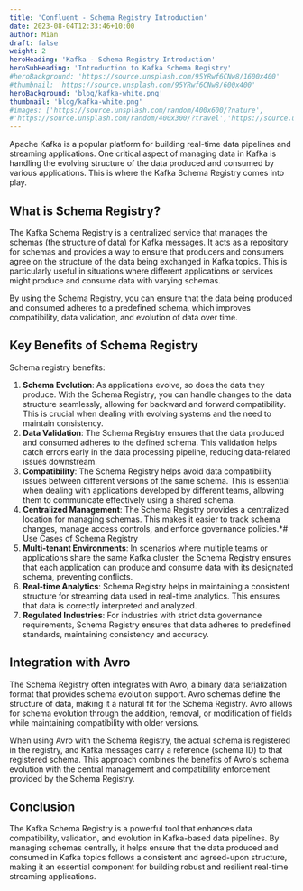 ```yaml
---
title: 'Confluent - Schema Registry Introduction'
date: 2023-08-04T12:33:46+10:00
author: Mian
draft: false
weight: 2
heroHeading: 'Kafka - Schema Registry Introduction'
heroSubHeading: 'Introduction to Kafka Schema Registry'
#heroBackground: 'https://source.unsplash.com/95YRwf6CNw8/1600x400'
#thumbnail: 'https://source.unsplash.com/95YRwf6CNw8/600x400'
heroBackground: 'blog/kafka-white.png'
thumbnail: 'blog/kafka-white.png'
#images: ['https://source.unsplash.com/random/400x600/?nature',
#'https://source.unsplash.com/random/400x300/?travel','https://source.unsplash.com/random/400x300/?architecture','https://source.unsplash.com/random/400x600/?buildings',#'https://source.unsplash.com/random/400x300/?city','https://source.unsplash.com/random/400x600/?business']
---
```


Apache Kafka is a popular platform for building real-time data pipelines and streaming applications. One critical aspect of managing data in Kafka is handling the evolving structure of the data produced and consumed by various applications. This is where the Kafka Schema Registry comes into play.

## What is Schema Registry?

The Kafka Schema Registry is a centralized service that manages the schemas (the structure of data) for Kafka messages. It acts as a repository for schemas and provides a way to ensure that producers and consumers agree on the structure of the data being exchanged in Kafka topics. This is particularly useful in situations where different applications or services might produce and consume data with varying schemas.

By using the Schema Registry, you can ensure that the data being produced and consumed adheres to a predefined schema, which improves compatibility, data validation, and evolution of data over time.

## Key Benefits of Schema Registry

Schema registry benefits:

1. **Schema Evolution**: As applications evolve, so does the data they produce. With the Schema Registry, you can handle changes to the data structure seamlessly, allowing for backward and forward compatibility. This is crucial when dealing with evolving systems and the need to maintain consistency.
2. **Data Validation**: The Schema Registry ensures that the data produced and consumed adheres to the defined schema. This validation helps catch errors early in the data processing pipeline, reducing data-related issues downstream.
3.  **Compatibility**: The Schema Registry helps avoid data compatibility issues between different versions of the same schema. This is essential when dealing with applications developed by different teams, allowing them to communicate effectively using a shared schema.
4.  **Centralized Management**: The Schema Registry provides a centralized location for managing schemas. This makes it easier to track schema changes, manage access controls, and enforce governance policies.*# Use Cases of Schema Registry
5. **Multi-tenant Environments**: In scenarios where multiple teams or applications share the same Kafka cluster, the Schema Registry ensures that each application can produce and consume data with its designated schema, preventing conflicts.
6. **Real-time Analytics**: Schema Registry helps in maintaining a consistent structure for streaming data used in real-time analytics. This ensures that data is correctly interpreted and analyzed.
7. **Regulated Industries**: For industries with strict data governance requirements, Schema Registry ensures that data adheres to predefined standards, maintaining consistency and accuracy.

## Integration with Avro

The Schema Registry often integrates with Avro, a binary data serialization format that provides schema evolution support. Avro schemas define the structure of data, making it a natural fit for the Schema Registry. Avro allows for schema evolution through the addition, removal, or modification of fields while maintaining compatibility with older versions.

When using Avro with the Schema Registry, the actual schema is registered in the registry, and Kafka messages carry a reference (schema ID) to that registered schema. This approach combines the benefits of Avro's schema evolution with the central management and compatibility enforcement provided by the Schema Registry.

## Conclusion

The Kafka Schema Registry is a powerful tool that enhances data compatibility, validation, and evolution in Kafka-based data pipelines. By managing schemas centrally, it helps ensure that the data produced and consumed in Kafka topics follows a consistent and agreed-upon structure, making it an essential component for building robust and resilient real-time streaming applications.

